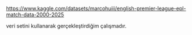 https://www.kaggle.com/datasets/marcohuiii/english-premier-league-epl-match-data-2000-2025

veri setini kullanarak gerçekleştirdiğim çalışmadır.
